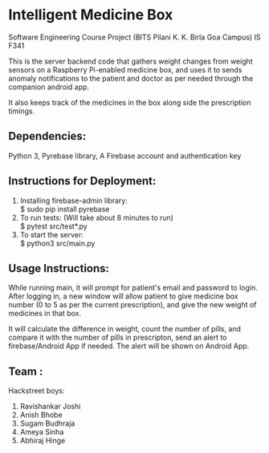 # Intelligent Medicine Box
Software Engineering Course Project (BITS Pilani K. K. Birla Goa Campus) IS F341

This is the server backend code that gathers weight changes from weight sensors on a Raspberry Pi-enabled medicine box, and uses it to sends anomaly notifications to the patient and doctor as per needed through the companion android app. 

It also keeps track of the medicines in the box along side the prescription timings.

## Dependencies:

Python 3, Pyrebase library, A Firebase account and authentication key

## Instructions for Deployment:

1. Installing firebase-admin library: <br>
$ sudo pip install pyrebase
1. To run tests: (Will take about 8 minutes to run) <br>
$ pytest src/test*.py
1. To start the server: <br>
$ python3 src/main.py

## Usage Instructions:

While running main, it will prompt for patient's email and password to login. After logging in, a new window will allow patient to give medicine box number (0 to 5 as per the current prescription), and give the new weight of medicines in that box.

It will calculate the difference in weight, count the number of pills, and compare it with the number of pills in prescripton, send an alert to firebase/Android App if needed. The alert will be shown on Android App.

## Team : 
Hackstreet boys:
1. Ravishankar Joshi
2. Anish Bhobe
3. Sugam Budhraja
4. Ameya Sinha
5. Abhiraj Hinge
